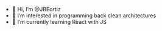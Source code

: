 - 👋 Hi, I’m @JBEortiz
- 👀 I’m interested in programming back clean architectures
- 🌱 I’m currently learning React with JS
